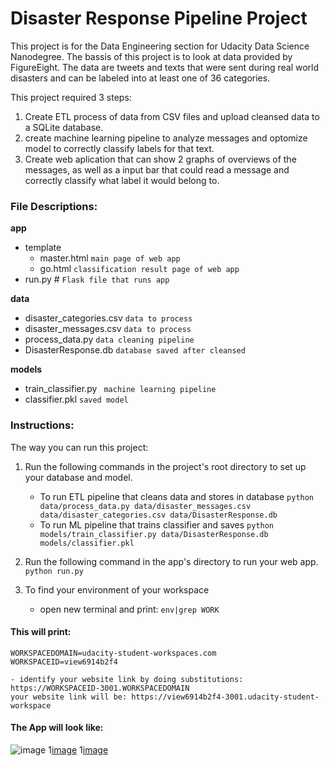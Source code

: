 # Disaster Response Pipeline Project

This project is for the Data Engineering section for Udacity Data Science Nanodegree. The bassis of this project is to look at data provided by FigureEight. The data are tweets and texts that were sent during real world disasters and can be labeled into at least one of 36 categories. 

This project required 3 steps:
  1. Create ETL process of data from CSV files and upload cleansed data to a SQLite database.
  2. create machine learning pipeline to analyze messages and optomize model to correctly classify labels for that text.
  3. Create web aplication that can show 2 graphs of overviews of the messages, as well as a input bar that could read a message and correctly classify what label it would belong to.

### File Descriptions:

**app**

  - template
    - master.html `main page of web app`
    - go.html `classification result page of web app`
  - run.py # `Flask file that runs app`

**data**

  - disaster_categories.csv `data to process`
  - disaster_messages.csv  `data to process`
  - process_data.py  `data cleaning pipeline`
  - DisasterResponse.db  `database saved after cleansed`

**models**

  - train_classifier.py  ` machine learning pipeline`
  - classifier.pkl  `saved model`


### Instructions:
The way you can run this project:

1. Run the following commands in the project's root directory to set up your database and model.

    - To run ETL pipeline that cleans data and stores in database
        `python data/process_data.py data/disaster_messages.csv data/disaster_categories.csv data/DisasterResponse.db`
    - To run ML pipeline that trains classifier and saves
        `python models/train_classifier.py data/DisasterResponse.db models/classifier.pkl`

2. Run the following command in the app's directory to run your web app.
    `python run.py`

3. To find your environment of your workspace  

    -  open new terminal and print: 
`env|grep WORK `

#### This will print: 
`WORKSPACEDOMAIN=udacity-student-workspaces.com WORKSPACEID=view6914b2f4`

    - identify your website link by doing substitutions: https://WORKSPACEID-3001.WORKSPACEDOMAIN 
    your website link will be: https://view6914b2f4-3001.udacity-student-workspace
    
#### The App will look like:
![image](https://user-images.githubusercontent.com/70536290/147861198-63764326-9115-49e0-b06f-8f0eb07a10bc.png)
1[image](https://miro.medium.com/v2/resize:fit:1400/format:webp/0*41LPRKIzDS66Dfh2.jpeg)
1[image](https://miro.medium.com/v2/resize:fit:828/format:webp/0*NOT_LXd7Xin2hb1L.jpeg)




    


